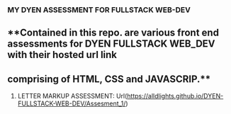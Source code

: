 ### MY DYEN ASSESSMENT FOR FULLSTACK WEB-DEV
## **Contained in this repo. are various front end assessments for DYEN FULLSTACK WEB_DEV with their hosted url link
## comprising of HTML, CSS and JAVASCRIP.**

1. LETTER MARKUP ASSESSMENT: Url(https://alldlights.github.io/DYEN-FULLSTACK-WEB-DEV/Assesment_1/)
